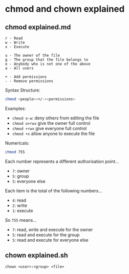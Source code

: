 # chmod and chown explained

## chmod explained.md

```
r - Read
w - Write
x - Execute

u - The owner of the file
g - The group that the file belongs to
o - Anybody who is not one of the above
a - All users

+ - Add permissions
- - Remove permissions
```

Syntax Structure:

```bash
chmod <people><+/-><permissions>
```

Examples:

- `chmod o-w`: deny others from editing the file
- `chmod u+rwx` give the owner full control
- `chmod +rwx` give everyone full control
- `chmod +x` allow anyone to execute the file

Numericals:

```bash
chmod 755
```

Each number represents a different authorisation point...

- `7`: owner
- `5`: group
- `5`: everyone else

Each item is the total of the following numbers...

- `4`: read
- `2`: write
- `1`: execute

So `755` means...

- `7`: read, write and execute for the owner
- `5`: read and execute for the group
- `5`: read and execute for everyone else

## chown explained.sh

```shell
chown <user>:<group> <file>
```

